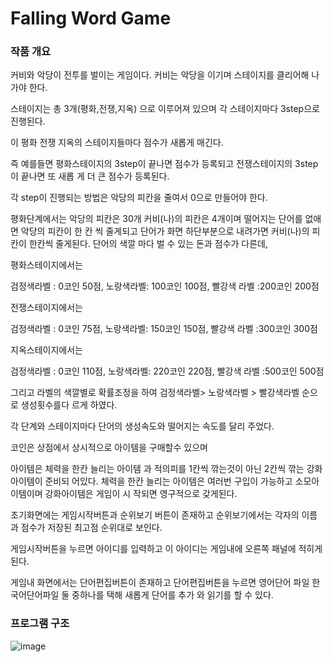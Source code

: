 <h1>Falling Word Game</h1>
<h3>작품 개요</h3>
커비와 악당이 전투를 벌이는 게임이다. 커비는 악당을 이기며 스테이지를 클리어해 나가야 한다.<br>

스테이지는 총 3개(평화,전쟁,지옥) 으로 이루어져 있으며 각 스테이지마다 3step으로 진행된다.<br>

이 평화 전쟁 지옥의 스테이지들마다 점수가 새롭게 매긴다.<br>

즉 예를들면 평화스테이지의 3step이 끝나면 점수가 등록되고 전쟁스테이지의 3step이 끝나면 또 새롭
게 더 큰 점수가 등록된다.<br>

각 step이 진행되는 방법은 악당의 피칸을 줄여서 0으로 만들어야 한다.<br>

평화단계에서는 악당의 피칸은 30개 커비(나)의 피칸은 4개이며 떨어지는 단어를 없애면 악당의 피칸이
한 칸 씩 줄게되고 단어가 화면 하단부분으로 내려가면 커비(나)의 피칸이 한칸씩 줄게된다. 단어의 색깔
마다 벌 수 있는 돈과 점수가 다른데,<br>

평화스테이지에서는<br>

검정색라벨 : 0코인 50점, 노랑색라벨: 100코인 100점, 빨강색 라벨 :200코인 200점<br>

전쟁스테이지에서는<br>

검정색라벨 : 0코인 75점, 노랑색라벨: 150코인 150점, 빨강색 라벨 :300코인 300점<br>

지옥스테이지에서는<br>

검정색라벨 : 0코인 110점, 노랑색라벨: 220코인 220점, 빨강색 라벨 :500코인 500점<br>

그리고 라벨의 색깔별로 확률조정을 하여 검정색라벨> 노랑색라벨 > 빨강색라벨 순으로 생성횟수를다
르게 하였다.<br>

각 단계와 스테이지마다 단어의 생성속도와 떨어지는 속도를 달리 주었다.<br>

코인은 상점에서 상시적으로 아이템을 구매할수 있으며<br>

아이템은 체력을 한칸 늘리는 아이템 과 적의피를 1칸씩 깎는것이 아닌 2칸씩 깎는 강화아이템이 준비되
어있다. 체력을 한칸 늘리는 아이템은 여러번 구입이 가능하고 소모아이템이며 강화아이템은 게임이 시
작되면 영구적으로 갖게된다.<br>

초기화면에는 게임시작버튼과 순위보기 버튼이 존재하고 순위보기에서는 각자의 이름과 점수가 저장된
최고점 순위대로 보인다.<br>

게임시작버튼을 누르면 아이디를 입력하고 이 아이디는 게임내에 오른쪽 패널에 적히게 된다.<br>

게임내 화면에서는 단어편집버튼이 존재하고 단어편집버튼을 누르면 영어단어 파일 한국어단어파일 둘
중하나를 택해 새롭게 단어를 추가 와 읽기를 할 수 있다.<br>



<h3>프로그램 구조</h3>

![image](https://user-images.githubusercontent.com/82764703/208068176-ae5c31c7-45ec-4cb0-9998-4bdeecda048b.png)

